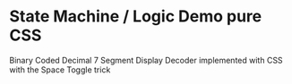 # State Machine / Logic Demo pure CSS

Binary Coded Decimal 7 Segment Display Decoder implemented with CSS with the Space Toggle trick
